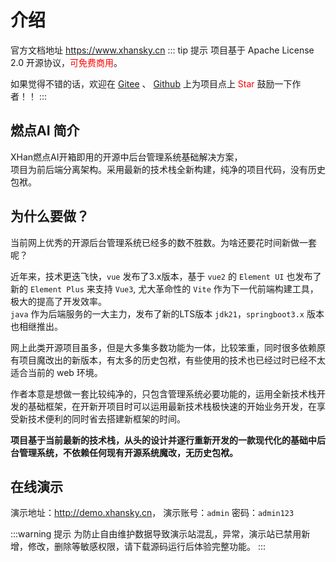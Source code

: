 ---
---

# 介绍
官方文档地址 <https://www.xhansky.cn>
::: tip 提示
项目基于 Apache License 2.0 开源协议，<span style="color: red;">可免费商用</span>。

如果觉得不错的话，欢迎在 [Gitee](https://gitee.com/sun-xiaohan/xh-admin-frontend) 、
[Github](https://github.com/Alixhan/xh-admin-frontend)
上为项目点上 <span style="color: red;">Star</span> 鼓励一下作者！！
:::




## 燃点AI 简介

 XHan燃点AI开箱即用的开源中后台管理系统基础解决方案，<br>
项目为前后端分离架构。采用最新的技术栈全新构建，纯净的项目代码，没有历史包袱。<br>

## 为什么要做？

当前网上优秀的开源后台管理系统已经多的数不胜数。为啥还要花时间新做一套呢？

近年来，技术更迭飞快，`vue` 发布了3.x版本，基于 `vue2` 的 `Element UI` 也发布了新的 `Element Plus` 来支持 `Vue3`,
尤大革命性的 `Vite` 作为下一代前端构建工具，极大的提高了开发效率。<br>
`java` 作为后端服务的一大主力，发布了新的LTS版本 `jdk21`，`springboot3.x` 版本也相继推出。

网上此类开源项目虽多，但是大多集多数功能为一体，比较笨重，同时很多依赖原有项目魔改出的新版本，有太多的历史包袱，有些使用的技术也已经过时已经不太适合当前的 web 环境。

作者本意是想做一套比较纯净的，只包含管理系统必要功能的，运用全新技术栈开发的基础框架，在开新开项目时可以运用最新技术栈极快速的开始业务开发，在享受新技术便利的同时省去搭建新框架的时间。

**项目基于当前最新的技术栈，从头的设计并逐行重新开发的一款现代化的基础中后台管理系统，不依赖任何现有开源系统魔改，无历史包袱。**

## 在线演示

演示地址：<http://demo.xhansky.cn>， 演示账号：`admin` 密码：`admin123`

:::warning 提示
为防止自由维护数据导致演示站混乱，异常，演示站已禁用新增，修改，删除等敏感权限，请下载源码运行后体验完整功能。
:::

